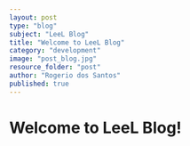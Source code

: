 ```yaml
---
layout: post
type: "blog"
subject: "LeeL Blog"
title: "Welcome to LeeL Blog"
category: "development"
image: "post_blog.jpg"
resource_folder: "post"
author: "Rogerio dos Santos"
published: true
---
```


Welcome to LeeL Blog!
===================

